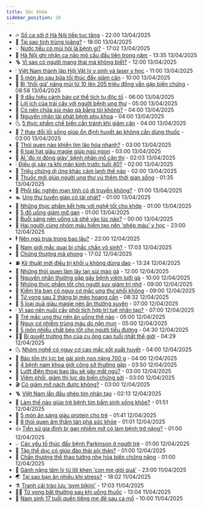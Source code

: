 ```yaml
---
title: Sức khỏe
sidebar_position: 10
---
```


<!-- vnexpress-suc-khoe:START -->
- 🔥 [Số ca sởi ở Hà Nội tiếp tục tăng](https://vnexpress.net/so-ca-soi-o-ha-noi-tiep-tuc-tang-4873469.html) - 22:00 13/04/2025
- 🥰 [Tại sao tinh trùng loãng?](https://vnexpress.net/tai-sao-tinh-trung-loang-4872182.html) - 18:00 13/04/2025
- 💡 [Nước tiểu có mùi hôi là bệnh gì?](https://vnexpress.net/nuoc-tieu-co-mui-hoi-la-benh-gi-4870862.html) - 17:02 13/04/2025
- 🤗 [Hà Nội ghi nhận ca não mô cầu đầu tiên trong năm](https://vnexpress.net/ha-noi-ghi-nhan-ca-nao-mo-cau-dau-tien-trong-nam-4873478.html) - 13:35 13/04/2025
- 🪜 [Vì sao có người mang thai mà không biết?](https://vnexpress.net/vi-sao-co-nguoi-mang-thai-ma-khong-biet-4872752.html) - 12:00 13/04/2025
- 🕯 [Việt Nam thành lập Hội Vật lý y sinh và laser y học](https://vnexpress.net/viet-nam-thanh-lap-hoi-vat-ly-y-sinh-va-laser-y-hoc-4873434.html) - 11:00 13/04/2025
- 🤭 [5 món ăn sau bữa tối thúc đẩy giảm cân](https://vnexpress.net/5-mon-an-sau-bua-toi-thuc-day-giam-can-4873182.html) - 10:00 13/04/2025
- 👀 [Bị &#39;thổi giá&#39; nâng mũi từ 10 lên 205 triệu đồng vẫn gặp biến chứng](https://vnexpress.net/bi-thoi-gia-nang-mui-tu-10-len-205-trieu-dong-van-gap-bien-chung-4873363.html) - 08:58 13/04/2025
- 🌋 [9 dấu hiệu cảnh báo cơ thể tích tụ độc tố](https://vnexpress.net/9-dau-hieu-canh-bao-co-the-tich-tu-doc-to-4873277.html) - 06:00 13/04/2025
- 🫶 [Lợi ích của trái cây với người bệnh ung thư](https://vnexpress.net/loi-ich-cua-trai-cay-voi-nguoi-benh-ung-thu-4873082.html) - 05:00 13/04/2025
- 🦆 [Có nên chữa sùi mào gà bằng tỏi không?](https://vnexpress.net/co-nen-chua-sui-mao-ga-bang-toi-khong-4873358.html) - 04:00 13/04/2025
- 🚀 [Nguyên nhân tái phát bệnh phụ khoa](https://vnexpress.net/nguyen-nhan-tai-phat-benh-phu-khoa-4873264.html) - 04:00 13/04/2025
- 🌜 [5 thực phẩm chế biến cần tránh khi giảm cân](https://vnexpress.net/5-thuc-pham-che-bien-can-tranh-khi-giam-can-4873168.html) - 04:00 13/04/2025
- 🧰 [7 thay đổi lối sống giúp ổn định huyết áp không cần dùng thuốc](https://vnexpress.net/7-thay-doi-loi-song-giup-on-dinh-huyet-ap-khong-can-dung-thuoc-4873256.html) - 03:00 13/04/2025
- 💫 [Thói quen nào khiến tim lão hóa nhanh?](https://vnexpress.net/thoi-quen-nao-khien-tim-lao-hoa-nhanh-4873211.html) - 03:00 13/04/2025
- 🌝 [6 loại hạt giàu magie giúp ngủ ngon](https://vnexpress.net/6-loai-hat-giau-magie-giup-ngu-ngon-4873187.html) - 03:00 13/04/2025
- 🗽 [​AI &#39;đo ni đóng giày&#39; bệnh nhân mổ cận thị](https://vnexpress.net/ai-do-ni-dong-giay-benh-nhan-mo-can-thi-4873105.html) - 02:03 13/04/2025
- 🕯 [Điều gì xảy ra khi mãn kinh trước tuổi 40?](https://vnexpress.net/dieu-gi-xay-ra-khi-man-kinh-truoc-tuoi-40-4873255.html) - 02:00 13/04/2025
- 🦅 [Triệu chứng dị ứng khác cảm lạnh thế nào](https://vnexpress.net/trieu-chung-di-ung-khac-cam-lanh-the-nao-4873224.html) - 02:00 13/04/2025
- 🦆 [Thuốc mới giúp người ung thư vú thêm thời gian sống](https://vnexpress.net/thuoc-moi-giup-nguoi-ung-thu-vu-them-thoi-gian-song-4873275.html) - 01:35 13/04/2025
- 🎊 [Phổi tắc nghẽn mạn tính có di truyền không?](https://vnexpress.net/phoi-tac-nghen-man-tinh-co-di-truyen-khong-4873262.html) - 01:00 13/04/2025
- 🏊 [Ung thư tuyến giáp có tái phát?](https://vnexpress.net/ung-thu-tuyen-giap-co-tai-phat-4873232.html) - 01:00 13/04/2025
- 📝 [Những thực phẩm kết hợp với nghệ tốt cho khớp](https://vnexpress.net/nhung-thuc-pham-ket-hop-voi-nghe-tot-cho-khop-4873225.html) - 01:00 13/04/2025
- 💯 [5 đồ uống giảm mỡ gan](https://vnexpress.net/5-do-uong-giam-mo-gan-4873219.html) - 01:00 13/04/2025
- 🌊 [Buổi sáng nên uống cà phê vào lúc nào?](https://vnexpress.net/buoi-sang-nen-uong-ca-phe-vao-luc-nao-4872618.html) - 00:00 13/04/2025
- 🚀 [Hai người cùng nhóm máu hiếm tạo nên &#39;phép màu&#39; y học](https://vnexpress.net/hai-nguoi-cung-nhom-mau-hiem-tao-nen-phep-mau-y-hoc-4871518.html) - 23:00 12/04/2025
- 🕴 [Nên ngủ trưa trong bao lâu?](https://vnexpress.net/nen-ngu-trua-trong-bao-lau-4872467.html) - 22:00 12/04/2025
- 🗽 [Nam giới mắc quai bị chắc chắn vô sinh?](https://vnexpress.net/nam-gioi-mac-quai-bi-chac-chan-vo-sinh-4872471.html) - 17:03 12/04/2025
- 🎡 [Chứng thượng mã phong](https://vnexpress.net/chung-thuong-ma-phong-4872473.html) - 17:02 12/04/2025
- ⛽️ [Kỹ thuật mới điều trị khối u không dùng dao](https://vnexpress.net/ky-thuat-moi-dieu-tri-khoi-u-khong-dung-dao-4873243.html) - 13:24 12/04/2025
- 🦆 [Những thói quen làm lây lan sùi mào gà](https://vnexpress.net/nhung-thoi-quen-lam-lay-lan-sui-mao-ga-4872872.html) - 12:00 12/04/2025
- 🤩 [Nguyên nhân thường gặp gây bệnh viêm lưỡi gà](https://vnexpress.net/nguyen-nhan-thuong-gap-gay-benh-viem-luoi-ga-4873111.html) - 10:00 12/04/2025
- 🦒 [Những thực phẩm tốt cho người suy giảm trí nhớ](https://vnexpress.net/nhung-thuc-pham-tot-cho-nguoi-suy-giam-tri-nho-4873141.html) - 09:00 12/04/2025
- 💫 [Kiểm tra bạn có nguy cơ mắc ung thư phổi không](https://vnexpress.net/kiem-tra-ban-co-nguy-co-mac-ung-thu-phoi-khong-4873107.html) - 09:00 12/04/2025
- 🐘 [Tử vong sau 2 tháng bị mèo hoang cắn](https://vnexpress.net/tu-vong-sau-2-thang-bi-meo-hoang-can-4873145.html) - 08:32 12/04/2025
- 🚀 [5 loại quả giàu magie nên ăn thường xuyên](https://vnexpress.net/5-loai-qua-giau-magie-nen-an-thuong-xuyen-4873083.html) - 07:00 12/04/2025
- 🕯 [Vì sao nên nuôi cấy phôi tích hợp trí tuệ nhân tạo?](https://vnexpress.net/vi-sao-nen-nuoi-cay-phoi-tich-hop-tri-tue-nhan-tao-4873078.html) - 07:00 12/04/2025
- 🦏 [Trẻ mắc ung thư nên ăn uống thế nào](https://vnexpress.net/tre-mac-ung-thu-nen-an-uong-the-nao-4873084.html) - 05:00 12/04/2025
- 🦄 [Nguy cơ nhiễm trùng máu do nặn mụn](https://vnexpress.net/nguy-co-nhiem-trung-mau-do-nan-mun-4873075.html) - 05:00 12/04/2025
- 🦒 [5 món nhiều chất béo tốt cho người tiểu đường](https://vnexpress.net/5-mon-nhieu-chat-beo-tot-cho-nguoi-tieu-duong-4873090.html) - 04:30 12/04/2025
- 👨‍🏫 [Bí quyết trường thọ của cụ ông cao tuổi nhất thế giới](https://vnexpress.net/bi-quyet-truong-tho-cua-cu-ong-cao-tuoi-nhat-the-gioi-4872466.html) - 04:29 12/04/2025
- 🌜 [Nhóm nghề có nguy cơ cao mắc sốt xuất huyết](https://vnexpress.net/nhom-nghe-co-nguy-co-cao-mac-sot-xuat-huyet-4873067.html) - 04:00 12/04/2025
- 🚀 [Bảo tồn thị lực bé gái sinh non nặng 700 g](https://vnexpress.net/bao-ton-thi-luc-be-gai-sinh-non-nang-700-g-4873059.html) - 04:00 12/04/2025
- 💃 [4 bệnh nam khoa giới công sở thường gặp](https://vnexpress.net/4-benh-nam-khoa-gioi-cong-so-thuong-gap-4872469.html) - 03:50 12/04/2025
- 💯 [Lướt điện thoại bao lâu sẽ gây mất ngủ?](https://vnexpress.net/luot-dien-thoai-bao-lau-se-gay-mat-ngu-4872873.html) - 03:00 12/04/2025
- 🤔 [Viêm phổi, giảm thị lực do biến chứng sởi](https://vnexpress.net/viem-phoi-giam-thi-luc-do-bien-chung-soi-4873010.html) - 03:00 12/04/2025
- 🎬 [Có giảm mỡ nách được không?](https://vnexpress.net/co-giam-mo-nach-duoc-khong-4872961.html) - 03:00 12/04/2025
- 🪜 [Việt Nam lần đầu ghép tim nhân tạo](https://vnexpress.net/viet-nam-lan-dau-ghep-tim-nhan-tao-4873029.html) - 02:13 12/04/2025
- 🦣 [Làm thế nào giúp trẻ bệnh tim bẩm sinh sống khỏe?](https://vnexpress.net/lam-the-nao-giup-tre-benh-tim-bam-sinh-song-khoe-4873012.html) - 01:51 12/04/2025
- 🧐 [5 món ăn sáng giàu protein cho trẻ](https://vnexpress.net/5-mon-an-sang-giau-protein-cho-tre-4873020.html) - 01:41 12/04/2025
- 🤡 [8 thói quen âm thầm tàn phá sức khỏe](https://vnexpress.net/8-thoi-quen-am-tham-tan-pha-suc-khoe-4872329.html) - 01:01 12/04/2025
- 👍 [Tiền sử gia đình bị gan nhiễm mỡ có làm bệnh trở nặng?](https://vnexpress.net/tien-su-gia-dinh-bi-gan-nhiem-mo-co-lam-benh-tro-nang-4872963.html) - 01:00 12/04/2025
- 💡 [Các yếu tố thúc đẩy bệnh Parkinson ở người trẻ](https://vnexpress.net/cac-yeu-to-thuc-day-benh-parkinson-o-nguoi-tre-4872960.html) - 01:00 12/04/2025
- 💯 [Tập thể dục có giúp đào thải sỏi thận?](https://vnexpress.net/tap-the-duc-co-giup-dao-thai-soi-than-4872935.html) - 01:00 12/04/2025
- 🧠 [Chấn thương thể thao tưởng nhẹ hóa biến chứng nặng](https://vnexpress.net/chan-thuong-the-thao-tuong-nhe-hoa-bien-chung-nang-4872836.html) - 01:00 12/04/2025
- 🎡 [Gánh nặng tâm lý từ lời khen &#39;con mẹ giỏi quá&#39;](https://vnexpress.net/ganh-nang-tam-ly-tu-loi-khen-con-me-gioi-qua-4868914.html) - 23:00 11/04/2025
- 🌏 [Tại sao bạn ăn nhiều khi stress?](https://vnexpress.net/tai-sao-ban-an-nhieu-khi-stress-4871973.html) - 18:02 11/04/2025
- ⚗️ [Tranh cãi trào lưu &#39;gym bikini&#39;](https://vnexpress.net/tranh-cai-trao-luu-gym-bikini-4872696.html) - 17:03 11/04/2025
- 👨‍🏫 [Tử vong bất thường sau khi uống thuốc](https://vnexpress.net/tu-vong-bat-thuong-sau-khi-uong-thuoc-4872941.html) - 13:04 11/04/2025
- 🤖 [Nam sinh 17 tuổi quên tiếng mẹ đẻ sau ca mổ](https://vnexpress.net/nam-sinh-17-tuoi-quen-tieng-me-de-sau-ca-mo-4872735.html) - 10:00 11/04/2025<!-- vnexpress-suc-khoe:END -->
